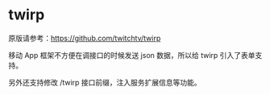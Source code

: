 # twirp

原版请参考：https://github.com/twitchtv/twirp

移动 App 框架不方便在调接口的时候发送 json 数据，所以给 twirp 引入了表单支持。

另外还支持修改 /twirp 接口前缀，注入服务扩展信息等功能。

